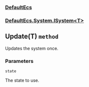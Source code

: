 ### [DefaultEcs](./DefaultEcs 'DefaultEcs')
### [DefaultEcs.System.ISystem&lt;T&gt;](./DefaultEcs-System-ISystem-T- 'DefaultEcs.System.ISystem&lt;T&gt;')
## Update(T) `method`
Updates the system once.
### Parameters

<a name='DefaultEcs-System-ISystem-T--Update(T)-state'></a>
`state`

The state to use.
